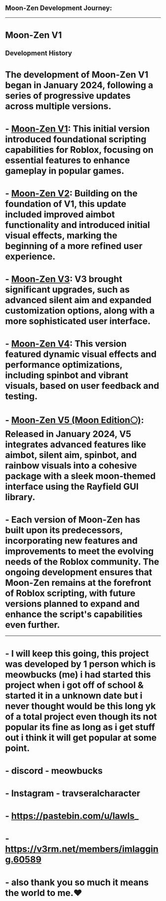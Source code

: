 ## Moon-Zen Development Journey:
---

# Moon-Zen V1 

## Development History

# The development of **Moon-Zen V1** began in January 2024, following a series of progressive updates across multiple versions. 

# - **[Moon-Zen V1](https://github.com/AkiraAKA/Moon-Zen)**: This initial version introduced foundational scripting capabilities for Roblox, focusing on essential features to enhance gameplay in popular games.

# - **[Moon-Zen V2](https://github.com/AkiraAKA/Moon-Zen-V2)**: Building on the foundation of V1, this update included improved aimbot functionality and introduced initial visual effects, marking the beginning of a more refined user experience.

# - **[Moon-Zen V3](https://github.com/AkiraAKA/Moon-Zen-V3)**: V3 brought significant upgrades, such as advanced silent aim and expanded customization options, along with a more sophisticated user interface.

# - **[Moon-Zen V4](https://github.com/AkiraAKA/Moon-Zen-V4)**: This version featured dynamic visual effects and performance optimizations, including spinbot and vibrant visuals, based on user feedback and testing.

# - **[Moon-Zen V5 (Moon Edition🌕)](https://github.com/AkiraAKA/Moon-Zen-V5-Moon-Version/tree/main)**: Released in January 2024, V5 integrates advanced features like aimbot, silent aim, spinbot, and rainbow visuals into a cohesive package with a sleek moon-themed interface using the Rayfield GUI library.

# - Each version of Moon-Zen has built upon its predecessors, incorporating new features and improvements to meet the evolving needs of the Roblox community. The ongoing development ensures that Moon-Zen remains at the forefront of Roblox scripting, with future versions planned to expand and enhance the script's capabilities even further.

--- 

# - I will keep this going, this project was developed by 1 person which is meowbucks (me) i had started this project when i got off of school & started it in a unknown date but i never thought would be this long yk of a total project even though its not popular its fine as long as i get stuff out i think it will get popular at some point.

# - discord - meowbucks 
# - Instagram - travseralcharacter 
# - https://pastebin.com/u/lawls_
# - https://v3rm.net/members/imlagging.60589

# - also thank you so much it means the world to me.❤️
